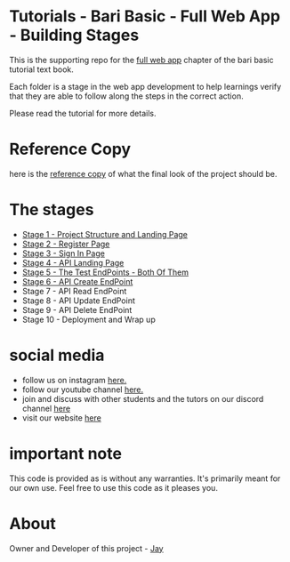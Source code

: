 # Tutorials - Bari Basic - Full Web App - Building Stages

This is the supporting repo for the [full web app](https://tutorials.baribasic.com/WebTutorials/fullwebapp.html) chapter of the bari basic tutorial text book.

Each folder is a stage in the web app development to help learnings verify that they are able to follow along the steps in the correct action. 

Please read the tutorial for more details.

# Reference Copy

here is the [reference copy](ReferenceCopy) of what the final look of the project should be.

# The stages

* [Stage 1 - Project Structure and Landing Page](Stage_1)
* [Stage 2 - Register Page](Stage_2) 
* [Stage 3 - Sign In Page](Stage_3)
* [Stage 4 - API Landing Page](Stage_4)
* [Stage 5 - The Test EndPoints - Both Of Them](Stage_5)
* [Stage 6 - API Create EndPoint](Stage_6)
* Stage 7 - API Read EndPoint
* Stage 8 - API Update EndPoint
* Stage 9 - API Delete EndPoint
* Stage 10 - Deployment and Wrap up

# social media 

* follow us on instagram  [here.](https://www.instagram.com/baribasic/) 
* follow our youtube channel [here.](https://www.youtube.com/playlist?list=PL7SHzFbuSdW2XaNy-CGF764goJt-voqjm)
* join and discuss with other students and the tutors on our discord channel [here](https://discord.gg/fGjbUbF)
* visit our website [here](https://baribasic.com/)

# important note 

This code is provided as is without any warranties. It's primarily meant for our own use. Feel free to use this code as it pleases you.

# About

Owner and Developer of this project - [Jay](http://thechalakas.com)
